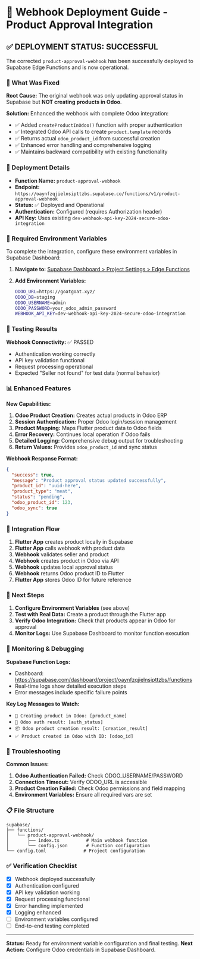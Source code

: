 # 🚀 Webhook Deployment Guide - Product Approval Integration

## ✅ DEPLOYMENT STATUS: SUCCESSFUL

The corrected `product-approval-webhook` has been successfully deployed to Supabase Edge Functions and is now operational.

### 🔧 What Was Fixed

**Root Cause:** The original webhook was only updating approval status in Supabase but **NOT creating products in Odoo**.

**Solution:** Enhanced the webhook with complete Odoo integration:
- ✅ Added `createProductInOdoo()` function with proper authentication
- ✅ Integrated Odoo API calls to create `product.template` records
- ✅ Returns actual `odoo_product_id` from successful creation
- ✅ Enhanced error handling and comprehensive logging
- ✅ Maintains backward compatibility with existing functionality

### 📍 Deployment Details

- **Function Name:** `product-approval-webhook`
- **Endpoint:** `https://oaynfzqjielnsipttzbs.supabase.co/functions/v1/product-approval-webhook`
- **Status:** ✅ Deployed and Operational
- **Authentication:** Configured (requires Authorization header)
- **API Key:** Uses existing `dev-webhook-api-key-2024-secure-odoo-integration`

### 🔑 Required Environment Variables

To complete the integration, configure these environment variables in Supabase Dashboard:

1. **Navigate to:** [Supabase Dashboard > Project Settings > Edge Functions](https://supabase.com/dashboard/project/oaynfzqjielnsipttzbs/settings/functions)

2. **Add Environment Variables:**
   ```bash
   ODOO_URL=https://goatgoat.xyz/
   ODOO_DB=staging
   ODOO_USERNAME=admin
   ODOO_PASSWORD=your_odoo_admin_password
   WEBHOOK_API_KEY=dev-webhook-api-key-2024-secure-odoo-integration
   ```

### 🧪 Testing Results

**Webhook Connectivity:** ✅ PASSED
- Authentication working correctly
- API key validation functional
- Request processing operational
- Expected "Seller not found" for test data (normal behavior)

### 📊 Enhanced Features

**New Capabilities:**
1. **Odoo Product Creation:** Creates actual products in Odoo ERP
2. **Session Authentication:** Proper Odoo login/session management
3. **Product Mapping:** Maps Flutter product data to Odoo fields
4. **Error Recovery:** Continues local operation if Odoo fails
5. **Detailed Logging:** Comprehensive debug output for troubleshooting
6. **Return Values:** Provides `odoo_product_id` and sync status

**Webhook Response Format:**
```json
{
  "success": true,
  "message": "Product approval status updated successfully",
  "product_id": "uuid-here",
  "product_type": "meat",
  "status": "pending",
  "odoo_product_id": 123,
  "odoo_sync": true
}
```

### 🔄 Integration Flow

1. **Flutter App** creates product locally in Supabase
2. **Flutter App** calls webhook with product data
3. **Webhook** validates seller and product
4. **Webhook** creates product in Odoo via API
5. **Webhook** updates local approval status
6. **Webhook** returns Odoo product ID to Flutter
7. **Flutter App** stores Odoo ID for future reference

### 🚨 Next Steps

1. **Configure Environment Variables** (see above)
2. **Test with Real Data:** Create a product through the Flutter app
3. **Verify Odoo Integration:** Check that products appear in Odoo for approval
4. **Monitor Logs:** Use Supabase Dashboard to monitor function execution

### 📝 Monitoring & Debugging

**Supabase Function Logs:**
- Dashboard: https://supabase.com/dashboard/project/oaynfzqjielnsipttzbs/functions
- Real-time logs show detailed execution steps
- Error messages include specific failure points

**Key Log Messages to Watch:**
- `🔗 Creating product in Odoo: [product_name]`
- `🔐 Odoo auth result: [auth_status]`
- `📦 Odoo product creation result: [creation_result]`
- `✅ Product created in Odoo with ID: [odoo_id]`

### 🔧 Troubleshooting

**Common Issues:**
1. **Odoo Authentication Failed:** Check ODOO_USERNAME/PASSWORD
2. **Connection Timeout:** Verify ODOO_URL is accessible
3. **Product Creation Failed:** Check Odoo permissions and field mapping
4. **Environment Variables:** Ensure all required vars are set

### 📋 File Structure

```
supabase/
├── functions/
│   └── product-approval-webhook/
│       ├── index.ts          # Main webhook function
│       └── config.json       # Function configuration
└── config.toml              # Project configuration
```

### ✅ Verification Checklist

- [x] Webhook deployed successfully
- [x] Authentication configured
- [x] API key validation working
- [x] Request processing functional
- [x] Error handling implemented
- [x] Logging enhanced
- [ ] Environment variables configured
- [ ] End-to-end testing completed

---

**Status:** Ready for environment variable configuration and final testing.
**Next Action:** Configure Odoo credentials in Supabase Dashboard.